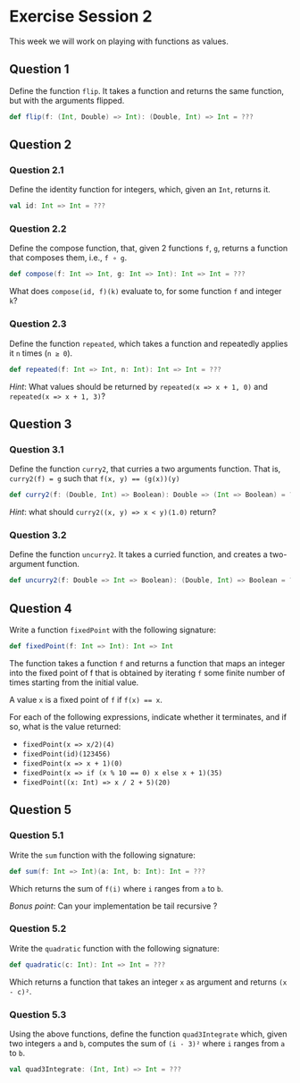 # Exercise Session 2

This week we will work on playing with functions as values.

## Question 1

Define the function `flip`. It takes a function and returns the same function, but with the arguments flipped.

```scala
def flip(f: (Int, Double) => Int): (Double, Int) => Int = ???
```

## Question 2

### Question 2.1

Define the identity function for integers, which, given an `Int`, returns it.

```scala
val id: Int => Int = ???
```

### Question 2.2

Define the compose function, that, given 2 functions `f`, `g`, returns a function that composes them, i.e., `f ∘ g`.

```scala
def compose(f: Int => Int, g: Int => Int): Int => Int = ???
```

What does `compose(id, f)(k)` evaluate to, for some function `f` and integer `k`?

### Question 2.3

Define the function `repeated`, which takes a function and repeatedly applies it `n` times (`n ≥ 0`).

```scala
def repeated(f: Int => Int, n: Int): Int => Int = ???
```

_Hint_: What values should be returned by `repeated(x => x + 1, 0)` and `repeated(x => x + 1, 3)`?

## Question 3

### Question 3.1

Define the function `curry2`, that curries a two arguments function. That is, `curry2(f) = g` such that `f(x, y) == (g(x))(y)`

```scala
def curry2(f: (Double, Int) => Boolean): Double => (Int => Boolean) = ???
```

_Hint_: what should `curry2((x, y) => x < y)(1.0)` return?


### Question 3.2

Define the function `uncurry2`. It takes a curried function, and creates a two-argument function.

```scala
def uncurry2(f: Double => Int => Boolean): (Double, Int) => Boolean = ???
```

## Question 4

Write a function `fixedPoint` with the following signature:

```scala
def fixedPoint(f: Int => Int): Int => Int
```

The function takes a function `f` and returns a function that maps an integer into the fixed point of f that is obtained by iterating `f` some finite number of times starting from the initial value.

A value `x` is a fixed point of `f` if `f(x) == x`.

For each of the following expressions, indicate whether it terminates, and if so, what is the value returned:

- `fixedPoint(x => x/2)(4)`
- `fixedPoint(id)(123456)`
- `fixedPoint(x => x + 1)(0)`
- `fixedPoint(x => if (x % 10 == 0) x else x + 1)(35)`
- `fixedPoint((x: Int) => x / 2 + 5)(20)`

## Question 5

### Question 5.1

Write the `sum` function with the following signature:

```scala
def sum(f: Int => Int)(a: Int, b: Int): Int = ???
```

Which returns the sum of `f(i)` where `i` ranges from `a` to `b`.

_Bonus point_: Can your implementation be tail recursive ?

### Question 5.2

Write the `quadratic` function with the following signature:

```scala
def quadratic(c: Int): Int => Int = ???
```

Which returns a function that takes an integer `x` as argument and returns `(x - c)²`.

### Question 5.3

Using the above functions, define the function `quad3Integrate` which, given two integers `a` and `b`, computes the sum of `(i - 3)²`  where `i` ranges from `a` to `b`.

```scala
val quad3Integrate: (Int, Int) => Int = ???
```

